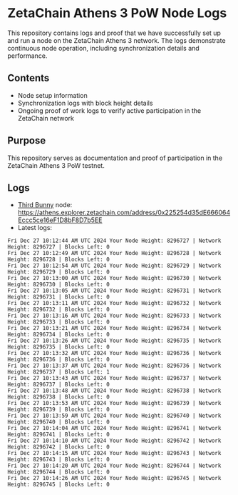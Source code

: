 # ZetaChain Athens 3 PoW Node Logs
This repository contains logs and proof that we have successfully set up and run a node on the ZetaChain Athens 3 network. The logs demonstrate continuous node operation, including synchronization details and performance.

## Contents
- Node setup information
- Synchronization logs with block height details
- Ongoing proof of work logs to verify active participation in the ZetaChain network

## Purpose
This repository serves as documentation and proof of participation in the ZetaChain Athens 3 PoW testnet.

## Logs

- [Third Bunny](https://thirdbunny.xyz/) node: https://athens.explorer.zetachain.com/address/0x225254d35dE666064Eccc5ce16eF1D8bF8D7b5EE
- Latest logs:
```
Fri Dec 27 10:12:44 AM UTC 2024 Your Node Height: 8296727 | Network Height: 8296727 | Blocks Left: 0
Fri Dec 27 10:12:49 AM UTC 2024 Your Node Height: 8296728 | Network Height: 8296728 | Blocks Left: 0
Fri Dec 27 10:12:54 AM UTC 2024 Your Node Height: 8296729 | Network Height: 8296729 | Blocks Left: 0
Fri Dec 27 10:13:00 AM UTC 2024 Your Node Height: 8296730 | Network Height: 8296730 | Blocks Left: 0
Fri Dec 27 10:13:05 AM UTC 2024 Your Node Height: 8296731 | Network Height: 8296731 | Blocks Left: 0
Fri Dec 27 10:13:11 AM UTC 2024 Your Node Height: 8296732 | Network Height: 8296732 | Blocks Left: 0
Fri Dec 27 10:13:16 AM UTC 2024 Your Node Height: 8296733 | Network Height: 8296733 | Blocks Left: 0
Fri Dec 27 10:13:21 AM UTC 2024 Your Node Height: 8296734 | Network Height: 8296734 | Blocks Left: 0
Fri Dec 27 10:13:26 AM UTC 2024 Your Node Height: 8296735 | Network Height: 8296735 | Blocks Left: 0
Fri Dec 27 10:13:32 AM UTC 2024 Your Node Height: 8296736 | Network Height: 8296736 | Blocks Left: 0
Fri Dec 27 10:13:37 AM UTC 2024 Your Node Height: 8296736 | Network Height: 8296737 | Blocks Left: 1
Fri Dec 27 10:13:43 AM UTC 2024 Your Node Height: 8296737 | Network Height: 8296737 | Blocks Left: 0
Fri Dec 27 10:13:48 AM UTC 2024 Your Node Height: 8296738 | Network Height: 8296738 | Blocks Left: 0
Fri Dec 27 10:13:53 AM UTC 2024 Your Node Height: 8296739 | Network Height: 8296739 | Blocks Left: 0
Fri Dec 27 10:13:59 AM UTC 2024 Your Node Height: 8296740 | Network Height: 8296740 | Blocks Left: 0
Fri Dec 27 10:14:04 AM UTC 2024 Your Node Height: 8296741 | Network Height: 8296741 | Blocks Left: 0
Fri Dec 27 10:14:10 AM UTC 2024 Your Node Height: 8296742 | Network Height: 8296742 | Blocks Left: 0
Fri Dec 27 10:14:15 AM UTC 2024 Your Node Height: 8296743 | Network Height: 8296743 | Blocks Left: 0
Fri Dec 27 10:14:20 AM UTC 2024 Your Node Height: 8296744 | Network Height: 8296744 | Blocks Left: 0
Fri Dec 27 10:14:26 AM UTC 2024 Your Node Height: 8296745 | Network Height: 8296745 | Blocks Left: 0
```
